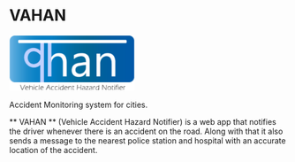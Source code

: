 # VAHAN

<img src="./public/imgs/logo.png" height="100">

Accident Monitoring system for cities.

** VAHAN **
(Vehicle Accident Hazard Notifier) is a web app that notifies the driver whenever there is an accident on the road. Along with that it also sends a message to the nearest police station and hospital with an accurate location of the accident.
